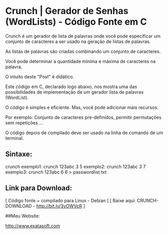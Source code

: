# Crunch | Gerador de Senhas (WordLists) - Código Fonte em C

Crunch é um gerador de lista de palavras onde você pode especificar um conjunto de caracteres a ser usado na geração de listas de palavras. 

As listas de palavras são criadas combinando um conjunto de caracteres. 

Você pode determinar a quantidade mínima e máxima de caracteres na palavra.

O intuito deste "Post" é didático. 

Este código em C, declarado logo abaixo, nos mostra uma das possibilidades de implementação de um gerador lista de palavras (WordList).

O código é simples e eficiente. Mas, você pode adicionar mais recursos.

Por exemplo: Conjunto de caracteres pre-definidos, permitir permutações sem repetições …

O código depois de compilado deve ser usado na linha de comando de um terminal.

## Sintaxe:

crunch <string> <min> <max>
exemplo1: crunch 123abc 3 5
exemplo2: crunch 123abc 3 7
exemplo3: crunch 123abc 6 6 > passwordlist.txt

## Link para Download: 
[ Código fonte + compilado para Linux - Debian ]
[ Baixe aqui: CRUNCH-DOWNLOAD - http://bit.ly/3yOWVcR ]

##Meu Website:

http://www.exatasoft.com
